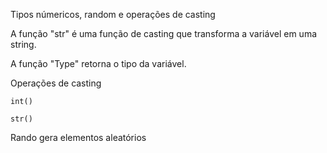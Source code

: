 Tipos númericos, random e operações de casting

A função "str" é uma função de casting que transforma a variável em uma string.

A função "Type" retorna o tipo da variável.


Operações de casting

    int()

    str()


Rando gera elementos aleatórios
